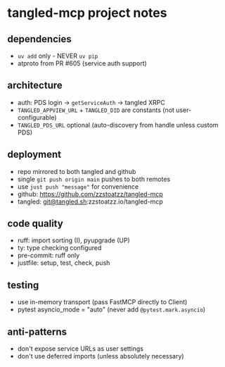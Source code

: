 # tangled-mcp project notes

## dependencies
- `uv add` only - NEVER `uv pip`
- atproto from PR #605 (service auth support)

## architecture
- auth: PDS login → `getServiceAuth` → tangled XRPC
- `TANGLED_APPVIEW_URL` + `TANGLED_DID` are constants (not user-configurable)
- `TANGLED_PDS_URL` optional (auto-discovery from handle unless custom PDS)

## deployment
- repo mirrored to both tangled and github
- single `git push origin main` pushes to both remotes
- use `just push "message"` for convenience
- github: https://github.com/zzstoatzz/tangled-mcp
- tangled: git@tangled.sh:zzstoatzz.io/tangled-mcp

## code quality
- ruff: import sorting (I), pyupgrade (UP)
- ty: type checking configured
- pre-commit: ruff only
- justfile: setup, test, check, push

## testing
- use in-memory transport (pass FastMCP directly to Client)
- pytest asyncio_mode = "auto" (never add `@pytest.mark.asyncio`)

## anti-patterns
- don't expose service URLs as user settings
- don't use deferred imports (unless absolutely necessary)
